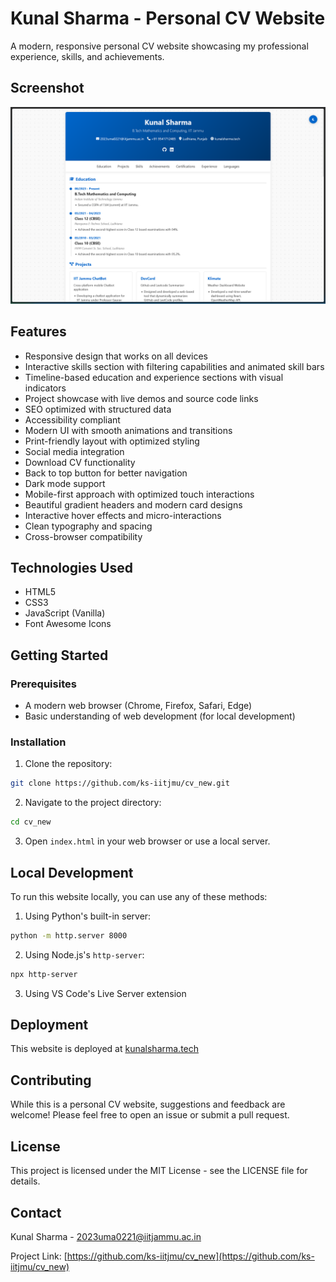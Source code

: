 # Kunal Sharma - Personal CV Website

A modern, responsive personal CV website showcasing my professional experience, skills, and achievements.

## Screenshot
![CV Website Screenshot](screenshot.png)

## Features

- Responsive design that works on all devices
- Interactive skills section with filtering capabilities and animated skill bars
- Timeline-based education and experience sections with visual indicators
- Project showcase with live demos and source code links
- SEO optimized with structured data
- Accessibility compliant
- Modern UI with smooth animations and transitions
- Print-friendly layout with optimized styling
- Social media integration
- Download CV functionality
- Back to top button for better navigation
- Dark mode support
- Mobile-first approach with optimized touch interactions
- Beautiful gradient headers and modern card designs
- Interactive hover effects and micro-interactions
- Clean typography and spacing
- Cross-browser compatibility

## Technologies Used

- HTML5
- CSS3
- JavaScript (Vanilla)
- Font Awesome Icons

## Getting Started

### Prerequisites

- A modern web browser (Chrome, Firefox, Safari, Edge)
- Basic understanding of web development (for local development)

### Installation

1. Clone the repository:
```bash
git clone https://github.com/ks-iitjmu/cv_new.git
```

2. Navigate to the project directory:
```bash
cd cv_new
```

3. Open `index.html` in your web browser or use a local server.

## Local Development

To run this website locally, you can use any of these methods:

1. Using Python's built-in server:
```bash
python -m http.server 8000
```

2. Using Node.js's `http-server`:
```bash
npx http-server
```

3. Using VS Code's Live Server extension

## Deployment

This website is deployed at [kunalsharma.tech](https://kunalsharma.tech/)

## Contributing

While this is a personal CV website, suggestions and feedback are welcome! Please feel free to open an issue or submit a pull request.

## License

This project is licensed under the MIT License - see the LICENSE file for details.

## Contact

Kunal Sharma - [2023uma0221@iitjammu.ac.in](mailto:2023uma0221@iitjammu.ac.in)

Project Link: [https://github.com/ks-iitjmu/cv_new](https://github.com/ks-iitjmu/cv_new) 